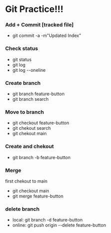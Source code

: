 # Git Practice!!! 

### Add + Commit [tracked file]
- git commit -a -m"Updated Index"
### Check status
- git status
- git log
- git log --oneline

### Create branch 
- git branch feature-button
- git branch search

### Move to branch
- git checkout feature-button
- git chekout search
- git chekout main

### Create and chekout
- git branch -b feature-button

### Merge
first chekout to main
- git checkout main
- git merge feature-button

### delete branch
- local: git branch -d feature-button
- online: git push origin --delete feature-button
